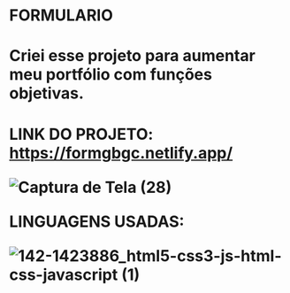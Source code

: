 # FORMULARIO

<h1> Criei esse projeto para aumentar meu portfólio com funções objetivas. <h1/>
  
LINK DO PROJETO: https://formgbgc.netlify.app/

![Captura de Tela (28)](https://user-images.githubusercontent.com/79383274/212446239-c8fd0ffa-358e-430f-bb87-ed19e7fd4257.png)
  

LINGUAGENS USADAS:

![142-1423886_html5-css3-js-html-css-javascript (1)](https://user-images.githubusercontent.com/79383274/212446583-4d2ddaa4-8078-4cf6-b873-dc957b0b5117.png)
